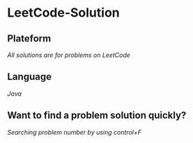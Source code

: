 # LeetCode-Solution

## Plateform
*All solutions are for problems on LeetCode*

## Language
*Java*
 
## Want to find a problem solution quickly?
*Searching problem number by using control+F*
